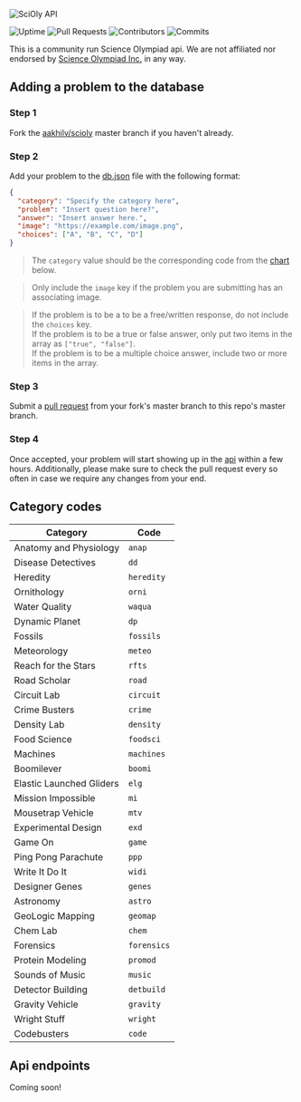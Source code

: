 ![SciOly API](https://user-images.githubusercontent.com/65052071/116440264-ebdf6d80-a815-11eb-8616-276a29558474.png)

![Uptime](https://img.shields.io/uptimerobot/ratio/7/m787980980-78325a4e551f1aad9a2d3911?color=2E66B6&label=Uptime&style=flat-square) ![Pull Requests](https://img.shields.io/github/issues-pr-raw/aakhilv/scioly?color=2E66B6&label=Pull%20Requests&style=flat-square) ![Contributors](https://img.shields.io/github/contributors/aakhilv/scioly?color=2E66B6&label=Contributors&style=flat-square) ![Commits](https://img.shields.io/github/commit-activity/m/aakhilv/scioly?color=2E66B6&label=Commits&style=flat-square)

This is a community run Science Olympiad api. We are not affiliated nor endorsed by [Science Olympiad Inc.](https://www.soinc.org) in any way.

## Adding a problem to the database

### Step 1

Fork the [aakhilv/scioly](https://github.com/aakhilv/scioly/fork) master branch if you haven't already.

### Step 2

Add your problem to the [db.json](https://github.com/aakhilv/scioly/blob/main/db.json) file with the following format:

```json
{
  "category": "Specify the category here",
  "problem": "Insert question here?",
  "answer": "Insert answer here.",
  "image": "https://example.com/image.png",
  "choices": ["A", "B", "C", "D"]
}
```

> The `category` value should be the corresponding code from the [chart](https://github.com/aakhilv/scioly#category-codes) below.

> Only include the `image` key if the problem you are submitting has an associating image.

> If the problem is to be a to be a free/written response, do not include the `choices` key.\
> If the problem is to be a true or false answer, only put two items in the array as `["true", "false"]`.\
> If the problem is to be a multiple choice answer, include two or more items in the array.

### Step 3

Submit a [pull request](https://github.com/aakhilv/scioly/compare) from your fork's master branch to this repo's master branch.

### Step 4

Once accepted, your problem will start showing up in the [api](https://scioly.js.org/api) within a few hours. Additionally, please make sure to check the pull request every so often in case we require any changes from your end.

## Category codes

|Category|Code|
|---|---|
|Anatomy and Physiology|`anap`|
|Disease Detectives|`dd`|
|Heredity|`heredity`|
|Ornithology|`orni`|
|Water Quality|`waqua`|
|Dynamic Planet|`dp`|
|Fossils|`fossils`|
|Meteorology|`meteo`|
|Reach for the Stars|`rfts`|
|Road Scholar|`road`|
|Circuit Lab|`circuit`|
|Crime Busters|`crime`|
|Density Lab|`density`|
|Food Science|`foodsci`|
|Machines|`machines`|
|Boomilever|`boomi`|
|Elastic Launched Gliders|`elg`|
|Mission Impossible|`mi`|
|Mousetrap Vehicle|`mtv`|
|Experimental Design|`exd`|
|Game On|`game`|
|Ping Pong Parachute|`ppp`|
|Write It Do It|`widi`|
|Designer Genes|`genes`|
|Astronomy|`astro`|
|GeoLogic Mapping|`geomap`|
|Chem Lab|`chem`|
|Forensics|`forensics`|
|Protein Modeling|`promod`|
|Sounds of Music|`music`|
|Detector Building|`detbuild`|
|Gravity Vehicle|`gravity`|
|Wright Stuff|`wright`|
|Codebusters|`code`|

## Api endpoints

Coming soon!
